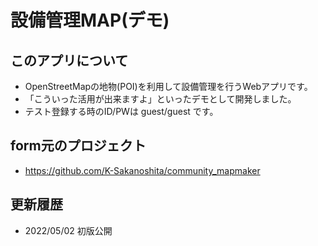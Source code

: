 # 設備管理MAP(デモ)
## このアプリについて
- OpenStreetMapの地物(POI)を利用して設備管理を行うWebアプリです。
- 「こういった活用が出来ますよ」といったデモとして開発しました。
- テスト登録する時のID/PWは guest/guest です。

## form元のプロジェクト
- https://github.com/K-Sakanoshita/community_mapmaker

## 更新履歴
- 2022/05/02 初版公開
